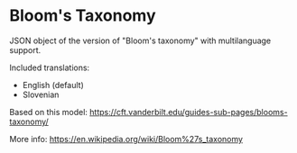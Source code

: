 # Bloom's Taxonomy

JSON object of the version of "Bloom's taxonomy" with multilanguage support.

Included translations:
- English (default)
- Slovenian

Based on this model: https://cft.vanderbilt.edu/guides-sub-pages/blooms-taxonomy/

More info: https://en.wikipedia.org/wiki/Bloom%27s_taxonomy
